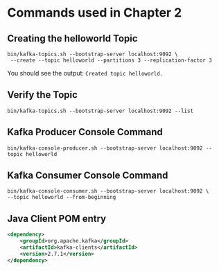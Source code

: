 # Commands used in Chapter 2

## Creating the helloworld Topic

```shell script
bin/kafka-topics.sh --bootstrap-server localhost:9092 \
 --create --topic helloworld --partitions 3 --replication-factor 3
```

You should see the output: `Created topic helloworld.`

## Verify the Topic

```shell script
bin/kafka-topics.sh --bootstrap-server localhost:9092 --list
```

## Kafka Producer Console Command

```shell script
bin/kafka-console-producer.sh --bootstrap-server localhost:9092 --topic helloworld
```
    
## Kafka Consumer Console Command

```shell script
bin/kafka-console-consumer.sh --bootstrap-server localhost:9092 \
--topic helloworld --from-beginning
```
    
## Java Client POM entry

```xml
<dependency>
    <groupId>org.apache.kafka</groupId>
    <artifactId>kafka-clients</artifactId>
    <version>2.7.1</version>
</dependency>
```